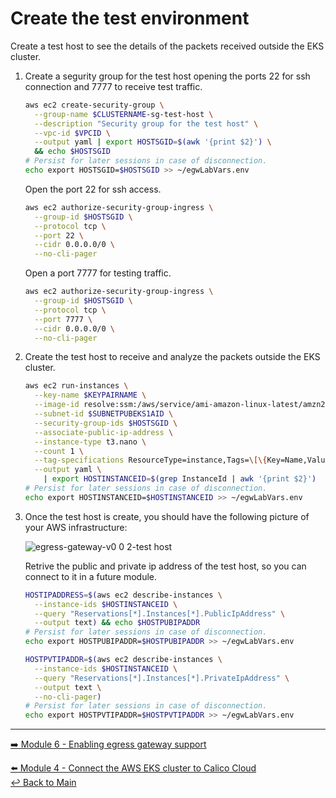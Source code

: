 # Create the test environment

Create a test host to see the details of the packets received outside the EKS cluster.

1. Create a segurity group for the test host opening the ports 22 for ssh connection and 7777 to receive test traffic.

   ```bash
   aws ec2 create-security-group \
     --group-name $CLUSTERNAME-sg-test-host \
     --description "Security group for the test host" \
     --vpc-id $VPCID \
     --output yaml | export HOSTSGID=$(awk '{print $2}') \
     && echo $HOSTSGID
   # Persist for later sessions in case of disconnection.
   echo export HOSTSGID=$HOSTSGID >> ~/egwLabVars.env
   ```

   Open the port 22 for ssh access.

   ```bash
   aws ec2 authorize-security-group-ingress \
     --group-id $HOSTSGID \
     --protocol tcp \
     --port 22 \
     --cidr 0.0.0.0/0 \
     --no-cli-pager
   ```
   
   Open a port 7777 for testing traffic.

   ```bash
   aws ec2 authorize-security-group-ingress \
     --group-id $HOSTSGID \
     --protocol tcp \
     --port 7777 \
     --cidr 0.0.0.0/0 \
     --no-cli-pager
   ```

2. Create the test host to receive and analyze the packets outside the EKS cluster.

   ```bash
   aws ec2 run-instances \
     --key-name $KEYPAIRNAME \
     --image-id resolve:ssm:/aws/service/ami-amazon-linux-latest/amzn2-ami-hvm-x86_64-gp2 \
     --subnet-id $SUBNETPUBEKS1AID \
     --security-group-ids $HOSTSGID \
     --associate-public-ip-address \
     --instance-type t3.nano \
     --count 1 \
     --tag-specifications ResourceType=instance,Tags=\[\{Key=Name,Value=$CLUSTERNAME-test-host\}\] \
     --output yaml \
       | export HOSTINSTANCEID=$(grep InstanceId | awk '{print $2}')
   # Persist for later sessions in case of disconnection.
   echo export HOSTINSTANCEID=$HOSTINSTANCEID >> ~/egwLabVars.env
   ```
    
3. Once the test host is create, you should have the following picture of your AWS infrastructure:

   ![egress-gateway-v0 0 2-test host](https://user-images.githubusercontent.com/104035488/205452170-92a6fc52-1fcb-44ab-86ca-8d35221cd7e0.png)

   Retrive the public and private ip address of the test host, so you can connect to it in a future module.

   ```bash
   HOSTIPADDRESS=$(aws ec2 describe-instances \
     --instance-ids $HOSTINSTANCEID \
     --query "Reservations[*].Instances[*].PublicIpAddress" \
     --output text) && echo $HOSTPUBIPADDR
   # Persist for later sessions in case of disconnection.
   echo export HOSTPUBIPADDR=$HOSTPUBIPADDR >> ~/egwLabVars.env
   ```

   ```bash
   HOSTPVTIPADDR=$(aws ec2 describe-instances \
     --instance-ids $HOSTINSTANCEID \
     --query "Reservations[*].Instances[*].PrivateIpAddress" \
     --output text \
     --no-cli-pager)
   # Persist for later sessions in case of disconnection.
   echo export HOSTPVTIPADDR=$HOSTPVTIPADDR >> ~/egwLabVars.env
   ```

--- 

[:arrow_right: Module 6 - Enabling egress gateway support](/modules/module-6-egw-support.md) <br>

[:arrow_left: Module 4 - Connect the AWS EKS cluster to Calico Cloud](/modules/module-4-connect-calicocloud.md)  
[:leftwards_arrow_with_hook: Back to Main](/README.md)  
